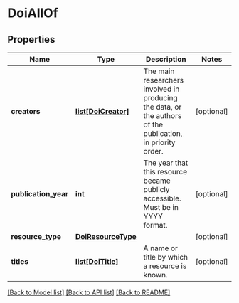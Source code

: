 # DoiAllOf

## Properties
Name | Type | Description | Notes
------------ | ------------- | ------------- | -------------
**creators** | [**list[DoiCreator]**](DoiCreator.md) | The main researchers involved in producing the data, or the authors of the publication, in priority order.  | [optional] 
**publication_year** | **int** | The year that this resource became publicly accessible. Must be in YYYY format. | [optional] 
**resource_type** | [**DoiResourceType**](DoiResourceType.md) |  | [optional] 
**titles** | [**list[DoiTitle]**](DoiTitle.md) | A name or title by which a resource is known. | [optional] 

[[Back to Model list]](../README.md#documentation-for-models) [[Back to API list]](../README.md#documentation-for-api-endpoints) [[Back to README]](../README.md)


